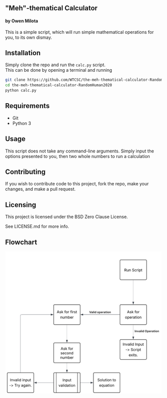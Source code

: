 ## "Meh"-thematical Calculator
#### by Owen Milota
This is a simple script, which will run simple mathematical operations for you, to its own dismay.

## Installation
Simply clone the repo and run the `calc.py` script.  
This can be done by opening a terminal and running
```sh
git clone https://github.com/WTCSC/the-meh-thematical-calculator-RandomHuman2020
cd the-meh-thematical-calculator-RandomHuman2020
python calc.py
```
## Requirements
- Git
- Python 3

## Usage
This script does not take any command-line arguments. Simply input the options presented to you, then two whole numbers to run a calculation

## Contributing
If you wish to contribute code to this project, fork the repo, make your changes, and make a pull request.

## Licensing
This project is licensed under the BSD Zero Clause License.

See LICENSE.md for more info.

## Flowchart
![A flowchart.](flowchart.png)
